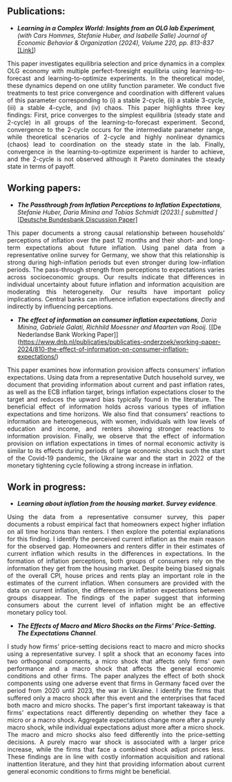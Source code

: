 <h2 id="wp">Publications: </h2>

- *<strong><strong>Learning in a Complex World: Insights from an OLG lab Experiment</strong></strong>, (with Cars Hommes, Stefanie Huber,  and Isabelle Salle) Journal of Economic Behavior & Organization (2024), Volume 220, pp. 813-837* [[Link]](https://www.sciencedirect.com/science/article/pii/S0167268124000970))

<p align="justify">This paper investigates equilibria selection and price dynamics in a complex OLG economy with multiple perfect-foresight equilibria using learning-to-forecast and learning-to-optimize experiments. In the theoretical model, these dynamics depend on one utility function parameter. We conduct five treatments to test price convergence and coordination with different values of this parameter corresponding to (i) a stable 2-cycle, (ii) a stable 3-cycle, (iii) a stable 4-cycle, and (iv) chaos. This paper highlights three key findings: First, price converges to the simplest equilibria (steady state and 2-cycle) in all groups of the learning-to-forecast experiment. Second, convergence to the 2-cycle occurs for the intermediate parameter range, while theoretical scenarios of 2-cycle and highly nonlinear dynamics (chaos) lead to coordination on the steady state in the lab. Finally, convergence in the learning-to-optimize experiment is harder to achieve, and the 2-cycle is not observed although it Pareto dominates the steady state in terms of payoff.</p>
<h2 id="wp">Working papers: </h2>

- *<strong><strong> The Passthrough from Inflation Perceptions to Inflation Expectations</strong></strong>, Stefanie Huber, Daria Minina and Tobias Schmidt (2023).[<i> submitted </i>]* [[Deutsche Bundesbank Discussion Paper]](https://www.bundesbank.de/resource/blob/902668/365682610f6c37a512c5905f66f8f285/mL/2023-06-30-dkp-17-data.pdf)

<p align="justify">This paper documents a strong causal relationship between households' perceptions of inflation over the past 12 months and their short- and long-term expectations about future inflation. Using panel data from a representative online survey for Germany, we show that this relationship is strong during high-inflation periods but even stronger during low-inflation periods. The pass-through strength from perceptions to expectations varies across socioeconomic groups. Our results indicate that differences in individual uncertainty about future inflation and information acquisition are moderating this heterogeneity. Our results have important policy implications. Central banks can influence inflation expectations directly and indirectly by influencing perceptions.</p>

- *<strong><strong>The effect of information on consumer inflation expectations</strong></strong>, Daria Minina, Gabriele Galati, Richhild Moessner and Maarten van Rooij.* [[De Nederlandse Bank Working Paper]] (https://www.dnb.nl/publicaties/publicaties-onderzoek/working-paper-2024/810-the-effect-of-information-on-consumer-inflation-expectations/)

<p align="justify">This paper examines how information provision affects consumers’ inflation expectations. Using data from a representative Dutch household survey, we document that providing information about current and past inflation rates, as well as the ECB inflation target, brings inflation expectations closer to the target and reduces the upward bias typically found in the literature. The beneficial effect of information holds across various types of inflation expectations and time horizons. We also find that consumers' reactions to information are heterogeneous, with women, individuals with low levels of education and income, and renters showing stronger reactions to information provision. Finally, we observe that the effect of information provision on inflation expectations in times of normal economic activity is similar to its effects during periods of large economic shocks such the start of the Covid-19 pandemic, the Ukraine war and the start in 2022 of the monetary tightening cycle following a strong increase in inflation.</p>


<h2 id="wip">Work in progress: </h2>

- *<strong><strong>Learning about inflation from the housing market. Survey evidence</strong></strong>.*
  
<p align="justify">Using the data from a representative consumer survey, this paper documents a robust empirical fact that homeowners expect higher inflation on all time horizons than renters. I then explore the potential explanations for this finding. I identify the perceived current inflation as the main reason for the observed gap. Homeowners and renters differ in their estimates of current inflation which results in the differences in expectations. In the formation of inflation perceptions, both groups of consumers rely on the information they get from the housing market. Despite being biased signals of the overall CPI, house prices and rents play an important role in the estimates of the current inflation. When consumers are provided with the data on current inflation, the differences in inflation expectations between groups disappear. The findings of the paper suggest that informing consumers about the current level of inflation might be an effective monetary policy tool. </p>

- *<strong><strong>The Effects of Macro and Micro Shocks on the Firms' Price-Setting. The Expectations Channel</strong></strong>.*

<p align="justify">I study how firms' price-setting decisions react to macro and micro shocks using a representative survey. I split a shock that an economy faces into two orthogonal components, a micro shock that affects only firms' own performance and a macro shock that affects the general economic conditions and other firms. The paper analyzes the effect of both shock components using one adverse event that firms in Germany faced over the period from 2020 until 2023, the war in Ukraine. I identify the firms that suffered only a macro shock after this event and the enterprises that faced both macro and micro shocks. The paper's first important takeaway is that firms' expectations react differently depending on whether they face a micro or a macro shock. Aggregate expectations change more after a purely macro shock, while individual expectations adjust more after a micro shock. The macro and micro shocks also feed differently into the price-setting decisions. A purely macro war shock is associated with a larger price increase, while the firms that face a combined shock adjust prices less. These findings are in line with costly information acquisition and rational inattention literature, and they hint that providing information about current general economic conditions to firms might be beneficial. </p>
